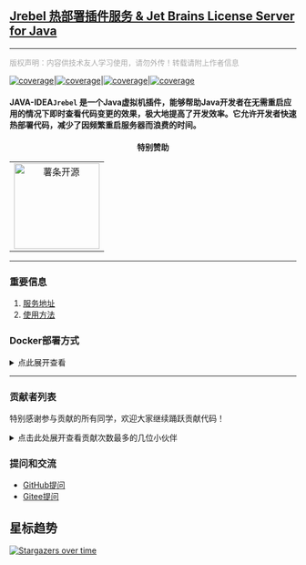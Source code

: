 
## [Jrebel 热部署插件服务 & Jet Brains License Server for Java](http://jrebel.qekang.com)

---
<font face="微软雅黑" size=2 color=#A9A9A9 >版权声明：内容供技术友人学习使用，请勿外传！转载请附上作者信息</font>

[![coverage](https://img.shields.io/badge/文档创建&贡献者-尔康-blueviolet.svg)](https://www.qekang.com)|[![coverage](https://img.shields.io/badge/blog-important.svg)](https://www.qekang.com)|[![coverage](https://img.shields.io/badge/link-996.icu-red.svg)](https://996.icu)|[![coverage](https://img.shields.io/badge/license-Anti%20996-blue.svg)](https://github.com/996icu/996.ICU/blob/master/LICENSE)


#### JAVA-IDEA`Jrebel` 是一个Java虚拟机插件，能够帮助Java开发者在无需重启应用的情况下即时查看代码变更的效果，极大地提高了开发效率。它允许开发者快速热部署代码，减少了因频繁重启服务器而浪费的时间。


<div align="center">
  <b>特别赞助</b>
</div>
<table align="center" cellspacing="0" cellpadding="0" width="500">
  <tr>
    <td align="center" valign="middle" colspan="1">
      <a href="https://github.com/qierkang" target="_blank">
        <img height="150" src="http://jrebel-default.oss-cn-nanjing.aliyuncs.com/code.jpg" alt="薯条开源">
      </a>
    </td>
  </tr>
</table>

---

### 重要信息
1. [服务地址](http://jrebel.qekang.com)
2. [使用方法](https://blog.csdn.net/qierkang/article/details/95095954)


### Docker部署方式

<details>

<summary>点此展开查看</summary>

### 1.第一步打包 maven

```shell
mvn clean install
```

### 2.第二步打包 Dockerfile

```shell
# 删除本地 jrebel-server 容器
docker rm -f jrebel-server
# 删除本地 jrebel-server 镜像
docker rmi -f qierkang/jrebel-server
# 打包本地镜像根据Dockerfile配置进行打包
docker build -t qierkang/jrebel-server .
```

### 3.第三步启动镜像服务 start container

```shell
# 启动服务
docker run -d --name jrebel-server --restart always -e PORT=9001 -p 9001:9001 qierkang/jrebel-server
# 启动完成过后 默认端口 9001
docker ps -a
```

### 4.代码推送仓库

```shell
# 如果发布到  GitHub
git push -f git@github.com:ek-template/jrebel-server.git master

# 如果发布到  Gitee
git push -f git@gitee.com:ek-plugs/jrebel-server.git master

```
</details>

----------------------------------

### 贡献者列表
特别感谢参与贡献的所有同学，欢迎大家继续踊跃贡献代码！

<details>
<summary>点击此处展开查看贡献次数最多的几位小伙伴</summary>

+ [尔康 (薯条开源)](https://github.com/qierkang)


</details>

### 提问和交流
- [GitHub提问](https://github.com/ek-template/jrebel-server/issues)
- [Gitee提问](https://gitee.com/ek-plugs/jrebel-server/issues)

## 星标趋势
[![Stargazers over time](https://starchart.cc/ek-template/jrebel-server.svg?variant=adaptive)](https://starchart.cc/ek-template/jrebel-server)